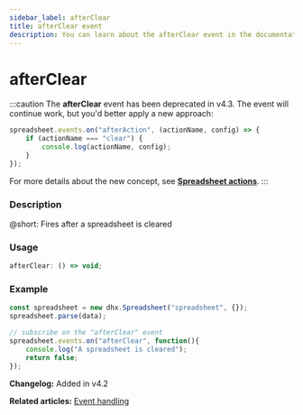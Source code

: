 ```yaml
---
sidebar_label: afterClear
title: afterClear event
description: You can learn about the afterClear event in the documentation of the DHTMLX JavaScript Spreadsheet library. Browse developer guides and API reference, try out code examples and live demos, and download a free 30-day evaluation version of DHTMLX Spreadsheet.
---
```


# afterClear

:::caution
The **afterClear** event has been deprecated in v4.3. The event will continue work, but you'd better apply a new approach:

~~~jsx
spreadsheet.events.on("afterAction", (actionName, config) => {
    if (actionName === "clear") {
        console.log(actionName, config);
    }
});
~~~

For more details about the new concept, see **[Spreadsheet actions](api/overview/actions_overview.md)**. 
:::

### Description

@short: Fires after a spreadsheet is cleared

### Usage

~~~jsx
afterClear: () => void;
~~~

### Example

~~~jsx {5-8}
const spreadsheet = new dhx.Spreadsheet("spreadsheet", {});
spreadsheet.parse(data);

// subscribe on the "afterClear" event
spreadsheet.events.on("afterClear", function(){
    console.log("A spreadsheet is cleared");
    return false;
});
~~~

**Changelog:** Added in v4.2

**Related articles:** [Event handling](handling_events.md)